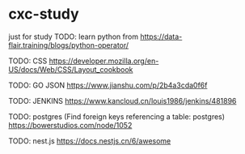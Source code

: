 # cxc-study
just for study
TODO: learn python from
https://data-flair.training/blogs/python-operator/

TODO: CSS
https://developer.mozilla.org/en-US/docs/Web/CSS/Layout_cookbook


TODO: GO JSON
https://www.jianshu.com/p/2b4a3cda0f6f

TODO: JENKINS 
https://www.kancloud.cn/louis1986/jenkins/481896

TODO: postgres (Find foreign keys referencing a table: postgres)
https://bowerstudios.com/node/1052


TODO: nest.js
https://docs.nestjs.cn/6/awesome
